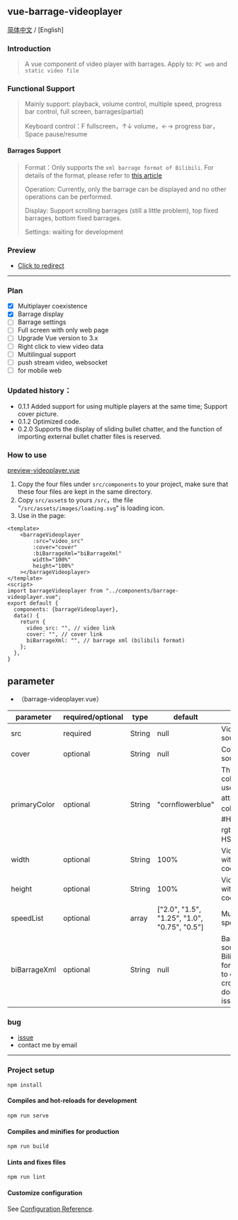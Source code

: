 ## vue-barrage-videoplayer
[简体中文](https://github.com/yleencc/vue-barrage-videoplayer/blob/master/README.md) / [English]

### Introduction
> A vue component of video player with barrages. Apply to: `PC web` and `static video file`

### Functional Support
> Mainly support: playback, volume control, multiple speed, progress bar control, full screen, barrages(partial)
>
> Keyboard control：F fullscreen，↑↓ volume，←→ progress bar，Space pause/resume

#### Barrages Support
> Format：Only supports the `xml barrage format of Bilibili`. For details of the format, please refer to [this article](https://blog.csdn.net/Enderman_xiaohei/article/details/86659064)
>
> Operation: Currently, only the barrage can be displayed and no other operations can be performed.
>
> Display: Support scrolling barrages (still a little problem), top fixed barrages, bottom fixed barrages.
>
> Settings: waiting for development

### Preview
- [Click to redirect](https://yleen.cc/files/works/barrage-video-player/)

---

### Plan
- [X] Multiplayer coexistence
- [X] Barrage display
- [ ] Barrage settings
- [ ] Full screen with only web page
- [ ] Upgrade Vue version to 3.x
- [ ] Right click to view video data
- [ ] Multilingual support
- [ ] push stream video, websocket
- [ ] for mobile web

### Updated history：
- 0.1.1 Added support for using multiple players at the same time; Support cover picture.
- 0.1.2 Optimized code.
- 0.2.0 Supports the display of sliding bullet chatter, and the function of importing external bullet chatter files is reserved.

### How to use
[preview-videoplayer.vue](https://github.com/yleencc/vue-barrage-videoplayer/blob/master/src/views/preview-videoplayer.vue)
1. Copy the four files under `src/components` to your project, make sure that these four files are kept in the same directory.
2. Copy `src/asset`s to yours `/src`，the file "`/src/assets/images/loading.svg`" is loading icon.
3. Use in the page:
``` vue
<template>
    <barrageVideoplayer
        :src="video_src"
        :cover="cover"
        :biBarrageXml="biBarrageXml"
        width="100%"
        height="100%"
    ></barrageVideoplayer>
</template>
<script>
import barrageVideoplayer from "../components/barrage-videoplayer.vue";
export default {
  components: {barrageVideoplayer},
  data() {
    return {
      video_src: "", // video link
      cover: "", // cover link
      biBarrageXml: "", // barrage xml (bilibili format)
    };
  },
}
```

## parameter
- （barrage-videoplayer.vue）

| parameter | required/optional | type | default | more |
|---|---|---|---|---|
| src | required | String | null | Video source. |
| cover | optional | String | null | Cover image source. |
| primaryColor | optional | String | "cornflowerblue" | Theme color. Can use css attributes：colorName、#Hex、rgb、rgba、HSL、HSLA |
| width | optional | String | 100% | Video width with css code. |
| height | optional | String | 100% | Video height with css cod. |
| speedList | optional | array | ["2.0", "1.5", "1.25", "1.0", "0.75", "0.5"]  | Multiple play speed. |
| biBarrageXml | optional | String | null | Barrages source with Bilibili XML format.Need to deal with cross-domain issues. |

### bug
- [issue](https://github.com/yleencc/vue-barrage-videoplayer/issues)
- contact me by email

---

### Project setup
```
npm install
```

#### Compiles and hot-reloads for development
```
npm run serve
```

#### Compiles and minifies for production
```
npm run build
```

#### Lints and fixes files
```
npm run lint
```

#### Customize configuration
See [Configuration Reference](https://cli.vuejs.org/config/).

